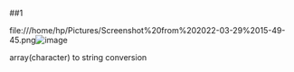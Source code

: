 ##1

file:///home/hp/Pictures/Screenshot%20from%202022-03-29%2015-49-45.png![image](https://user-images.githubusercontent.com/93143005/160590618-a77b8516-b9c0-4930-a3a8-d9421178213b.png)



array(character) to string conversion
